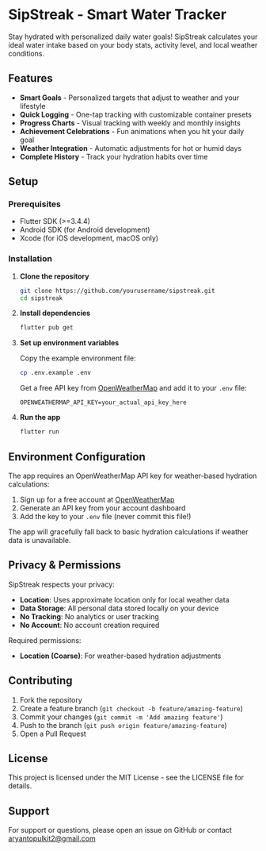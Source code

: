 # SipStreak - Smart Water Tracker

Stay hydrated with personalized daily water goals! SipStreak calculates your ideal water intake based on your body stats, activity level, and local weather conditions.

## Features

- **Smart Goals** - Personalized targets that adjust to weather and your lifestyle
- **Quick Logging** - One-tap tracking with customizable container presets
- **Progress Charts** - Visual tracking with weekly and monthly insights  
- **Achievement Celebrations** - Fun animations when you hit your daily goal
- **Weather Integration** - Automatic adjustments for hot or humid days
- **Complete History** - Track your hydration habits over time

## Setup

### Prerequisites

- Flutter SDK (>=3.4.4)
- Android SDK (for Android development)
- Xcode (for iOS development, macOS only)

### Installation

1. **Clone the repository**
   ```bash
   git clone https://github.com/yourusername/sipstreak.git
   cd sipstreak
   ```

2. **Install dependencies**
   ```bash
   flutter pub get
   ```

3. **Set up environment variables**
   
   Copy the example environment file:
   ```bash
   cp .env.example .env
   ```
   
   Get a free API key from [OpenWeatherMap](https://openweathermap.org/api) and add it to your `.env` file:
   ```
   OPENWEATHERMAP_API_KEY=your_actual_api_key_here
   ```

4. **Run the app**
   ```bash
   flutter run
   ```

## Environment Configuration

The app requires an OpenWeatherMap API key for weather-based hydration calculations:

1. Sign up for a free account at [OpenWeatherMap](https://openweathermap.org/api)
2. Generate an API key from your account dashboard
3. Add the key to your `.env` file (never commit this file!)

The app will gracefully fall back to basic hydration calculations if weather data is unavailable.

## Privacy & Permissions

SipStreak respects your privacy:

- **Location**: Uses approximate location only for local weather data
- **Data Storage**: All personal data stored locally on your device
- **No Tracking**: No analytics or user tracking
- **No Account**: No account creation required

Required permissions:
- **Location (Coarse)**: For weather-based hydration adjustments

## Contributing

1. Fork the repository
2. Create a feature branch (`git checkout -b feature/amazing-feature`)
3. Commit your changes (`git commit -m 'Add amazing feature'`)
4. Push to the branch (`git push origin feature/amazing-feature`)
5. Open a Pull Request

## License

This project is licensed under the MIT License - see the LICENSE file for details.

## Support

For support or questions, please open an issue on GitHub or contact aryantopulkit2@gmail.com